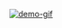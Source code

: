 [![demo-gif]][demo-youtube]

[demo-gif]: ./docs-resources/PhotoLocationMapDemo_ResizedForGitHub.gif
[demo-youtube]: https://youtu.be/XIEx4ujsczk "Clicking this image navigates to YouTube."
